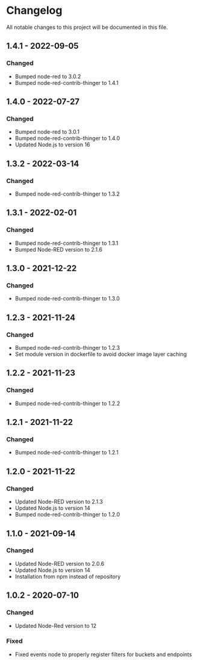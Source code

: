 # Changelog
All notable changes to this project will be documented in this file.

## 1.4.1 - 2022-09-05
### Changed
- Bumped node-red to 3.0.2
- Bumped node-red-contrib-thinger to 1.4.1

## 1.4.0 - 2022-07-27
### Changed
- Bumped node-red to 3.0.1
- Bumped node-red-contrib-thinger to 1.4.0
- Updated Node.js to version 16

## 1.3.2 - 2022-03-14
### Changed
- Bumped node-red-contrib-thinger to 1.3.2

## 1.3.1 - 2022-02-01
### Changed
- Bumped node-red-contrib-thinger to 1.3.1
- Bumped Node-RED version to 2.1.6

## 1.3.0 - 2021-12-22
### Changed
- Bumped node-red-contrib-thinger to 1.3.0

## 1.2.3 - 2021-11-24
### Changed
- Bumped node-red-contrib-thinger to 1.2.3
- Set module version in dockerfile to avoid docker image layer caching

## 1.2.2 - 2021-11-23
### Changed
- Bumped node-red-contrib-thinger to 1.2.2

## 1.2.1 - 2021-11-22
### Changed
- Bumped node-red-contrib-thinger to 1.2.1

## 1.2.0 - 2021-11-22
### Changed
- Updated Node-RED version to 2.1.3
- Updated Node.js to version 14
- Bumped node-red-contrib-thinger to 1.2.0

## 1.1.0 - 2021-09-14
### Changed
- Updated Node-RED version to 2.0.6
- Updated Node.js to version 14
- Installation from npm instead of repository

## 1.0.2 - 2020-07-10
### Changed
- Updated Node-Red version to 12

### Fixed
- Fixed events node to properly register filters for buckets and endpoints

